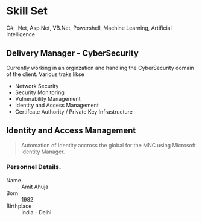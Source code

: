 # Skill Set
C#, .Net, Asp.Net, VB.Net, Powershell, Machine Learning, Artificial Intelligence

## Delivery Manager - CyberSecurity

Currently working in an orginzation and handling the CyberSecurity domain of the client. Various traks likse 
* Network Security
* Security Monitoring
* Vulnerability Management
* Identity and Access Management
* Certifcate Authority / Private Key Infrastructure

## Identity and Access Management 

> Automation of Identity accross the global for the MNC using Microsoft Identity Manager.


> 
### Personnel Details.

<dl>
<dt>Name</dt>
<dd>Amit Ahuja</dd>
<dt>Born</dt>
<dd>1982</dd>
<dt>Birthplace</dt>
<dd>India - Delhi</dd>
</dl>
